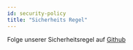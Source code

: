 ```yaml
---
id: security-policy
title: "Sicherheits Regel"
---
```


Folge unserer Sicherheitsregel auf [Github](https://github.com/verdaccio/verdaccio/security/policy)